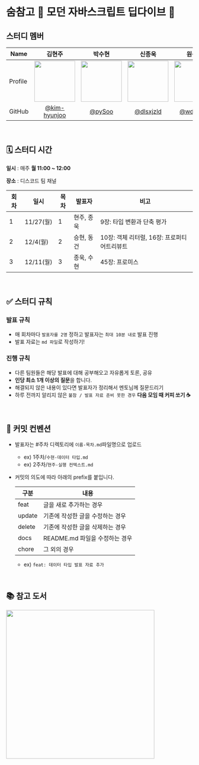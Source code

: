 # 숨참고 🤿 모던 자바스크립트 딥다이브 🐳

## 스터디 멤버

<div align="center">
  
| Name    | <center>김현주</center>|<center>박수현</center> |<center>신종욱</center> |<center>원동건</center> |<center>조승현</center> |
| ------- | --------------------------------------------- | ------------------------------------ | --------------------------------------------- | --------------------------------------------- | --------------------------------------------- | 
| Profile | <center> <img width="110px" height="110px" src="https://avatars.githubusercontent.com/u/78135416?v=4" /> </center>|<center><img width="110px" height="110px" src="https://avatars.githubusercontent.com/u/55135881?v=4" /></center>|<center><img width="110px" height="110px" src="https://avatars.githubusercontent.com/u/66900221?v=4" /></center>|<center><img width="110px" height="110px" src="https://avatars.githubusercontent.com/u/128919388?v=4" /></center>|<center><img width="110px" height="110px" src="https://avatars.githubusercontent.com/u/114329713?v=4" /></center>|
| GitHub | <center>[@kim-hyunjoo](https://github.com/kim-hyunjoo)</center> | <center>[@pySoo](https://github.com/pySoo) </center>| <center>[@dlsxjzld](https://github.com/dlsxjzld) </center>|<center>[@wdgWon](https://github.com/wdgWon)</center> |<center>[@SeungHyune](https://github.com/SeungHyune)</center> |
  
</div>

<br />

## 🗓️ 스터디 시간

**일시** : 매주 **월 11:00 ~ 12:00**

**장소** : 디스코드 팀 채널

| 회차 | 일시      | 목차 | 발표자     | 비고                                         |
| ---- | --------- | ---- | ---------- | -------------------------------------------- |
| 1    | 11/27(월) | 1    | 현주, 종욱 | 9장: 타입 변환과 단축 평가                   |
| 2    | 12/4(월)  | 2    | 승현, 동건 | 10장: 객체 리터럴, 16장: 프로퍼티 어트리뷰트 |
| 3    | 12/11(월) | 3    | 종욱, 수현 | 45장: 프로미스                               |

<br />

## ✅ 스터디 규칙

### 발표 규칙

- 매 회차마다 `발표자를 2명` 정하고 발표자는 `최대 10분 내로` 발표 진행
- 발표 자료는 `md 파일`로 작성하기!

### 진행 규칙

- 다른 팀원들은 해당 발표에 대해 공부해오고 자유롭게 토론, 공유
- **인당 최소 1개 이상의 질문**을 합니다.
- 해결되지 않은 내용이 있다면 발표자가 정리해서 멘토님께 질문드리기
- 하루 전까지 알리지 않은 `불참 / 발표 자료 준비 못한 경우` **다음 모임 때 커피 쏘기 ☕️**

<br />

## 📄 커밋 컨벤션

- 발표자는 #주차 디렉토리에 `이름-목차.md`파일명으로 업로드

  - ex) 1주차/`수현-데이터 타입.md`
  - ex) 2주차/`현주-실행 컨텍스트.md`

- 커밋의 의도에 따라 아래의 prefix를 붙입니다.

  | 구분   | 내용                             |
  | ------ | -------------------------------- |
  | feat   | 글을 새로 추가하는 경우          |
  | update | 기존에 작성한 글을 수정하는 경우 |
  | delete | 기존에 작성한 글을 삭제하는 경우 |
  | docs   | README.md 파일을 수정하는 경우   |
  | chore  | 그 외의 경우                     |

  - ex) `feat: 데이터 타입 발표 자료 추가`

<br />

## 📚 참고 도서

<img src="https://github.com/prgrms-web-devcourse/FEDC5_JavaScript_DeepDive_Study/assets/55135881/1e12a386-e2af-4ff0-ab9e-161924f15603" width="400px" />

